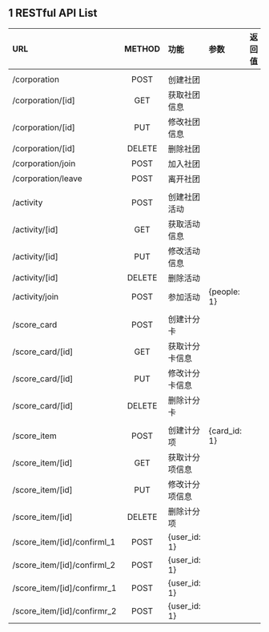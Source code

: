 ## 1 RESTful API List
|URL|METHOD|功能|参数|返回值|
|:----|:----:|:----|:----|:----|
|||||
|/corporation|POST|创建社团|||
|/corporation/[id]|GET|获取社团信息||
|/corporation/[id]|PUT|修改社团信息||
|/corporation/[id]|DELETE|删除社团||
|/corporation/join|POST|加入社团||
|/corporation/leave|POST|离开社团||
|||||
|/activity|POST|创建社团活动|||
|/activity/[id]|GET|获取活动信息||
|/activity/[id]|PUT|修改活动信息||
|/activity/[id]|DELETE|删除活动||
|/activity/join|POST|参加活动|{people: 1}|
|||||
|/score_card|POST|创建计分卡|||
|/score_card/[id]|GET|获取计分卡信息||
|/score_card/[id]|PUT|修改计分卡信息||
|/score_card/[id]|DELETE|删除计分卡||
|||||
|/score_item|POST|创建计分项|{card_id: 1}||
|/score_item/[id]|GET|获取计分项信息||
|/score_item/[id]|PUT|修改计分项信息||
|/score_item/[id]|DELETE|删除计分项||
|/score_item/[id]/confirml_1|POST|{user_id: 1}||
|/score_item/[id]/confirml_2|POST|{user_id: 1}||
|/score_item/[id]/confirmr_1|POST|{user_id: 1}||
|/score_item/[id]/confirmr_2|POST|{user_id: 1}||

